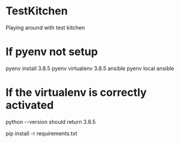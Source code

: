 # TestKitchen
Playing around with test kitchen

# If pyenv not setup
pyenv install 3.8.5
pyenv virtualenv 3.8.5 ansible
pyenv local ansible

# If the virtualenv is correctly activated
python --version should return 3.8.5

pip install -r requirements.txt
